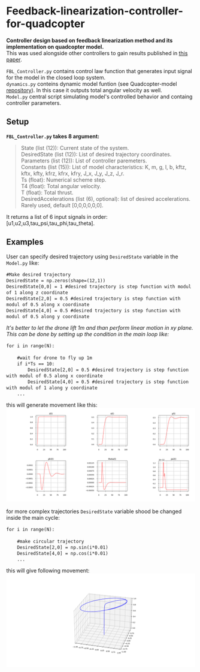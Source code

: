 # Feedback-linearization-controller-for-quadcopter
**Controller design based on feedback linearization method and its implementation on quadcopter model.**  
This was used alongside other controllers to gain results published in [this paper](https://doi.org/10.26160/2474-5901-2024-43-42-54).  
   
`FBL_Controller.py` contains control law function that generates input signal for the model in the closed loop system.  
`dynamics.py` conteins dynamic model funtion (see Quadcopter-model [repository](https://github.com/Tindalus/Quadcopter-model)). In this case it outputs total angular velocity as well.  
`Model.py` central script simulating model's controlled behavior and containg controller parameters.  

## Setup  
**`FBL_Controller.py` takes 8 argument:**  
> State (list (12)): Current state of the system.  
> DesiredState (list (12)): List of desired trajectory coordinates.  
> Parameters (list (12)): List of controller paremeters.  
> Constants (list (15)): List of model characteristics: K, m, g, l, b, kftz, kftx, kfty, kfrz, kfrx, kfry, J_x, J_y, J_z, J_r.  
> Ts (float): Numerical scheme step.  
> T4 (float): Total angular velocity.  
> T (float): Total thrust.  
> DesiredAccelerations (list (6), optional): list of desired accelerations. Rarely used, default [0,0,0,0,0,0].
   
It returns a list of 6 input signals in order: [u1,u2,u3,tau_psi,tau_phi,tau_theta].
## Examples
User can specify desired trajectory using `DesiredState` variable in the `Model.py` like:  
```
#Make desired trajectory
DesiredState = np.zeros(shape=(12,1))
DesiredState[0,0] = 1 #desired trajectory is step function with modul of 1 along z coordinate
DesiredState[2,0] = 0.5 #desired trajectory is step function with modul of 0.5 along x coordinate
DesiredState[4,0] = 0.5 #desired trajectory is step function with modul of 0.5 along y coordinate
```
_It's better to let the drone lift 1m and than perform linear motion in xy plane. This can be done by setting up the condition in the main loop like:_
```
for i in range(N):

    #wait for drone to fly up 1m
    if i*Ts == 10:
        DesiredState[2,0] = 0.5 #desired trajectory is step function with modul of 0.5 along x coordinate
        DesiredState[4,0] = 0.5 #desired trajectory is step function with modul of 1 along y coordinate
    ...
```
this will generate movement like this:  
![linear movement to (1,0.5,0.5)](resources/pic1.png)  

for more complex trajectories `DesiredState` variable shood be changed inside the main cycle:
```
for i in range(N):

    #make circular trajectory
    DesiredState[2,0] = np.sin(i*0.01) 
    DesiredState[4,0] = np.cos(i*0.01)
    ...
```
this will give following movement:  
![circular movement on hight 1m](resources/pic2.png)
